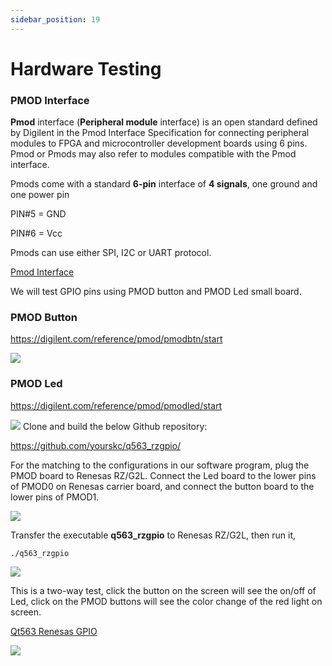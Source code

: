 ```yaml
---
sidebar_position: 19
---
```


# Hardware Testing
### **PMOD Interface**

**Pmod** interface (**Peripheral module** interface) is an open standard defined by Digilent in the Pmod Interface Specification for connecting peripheral modules to FPGA and microcontroller development boards using 6 pins. Pmod or Pmods may also refer to modules compatible with the Pmod interface.

Pmods come with a standard **6-pin** interface of **4 signals**, one ground and one power pin

PIN#5 = GND

PIN#6 = Vcc

Pmods can use either SPI, I2C or UART protocol.

[Pmod Interface](https://en.wikipedia.org/wiki/Pmod_Interface)

We will test GPIO pins using PMOD button and PMOD Led small board.

### **PMOD Button**

https://digilent.com/reference/pmod/pmodbtn/start

![](../img/gp05_01.png)

### **PMOD Led**

https://digilent.com/reference/pmod/pmodled/start

![](../img/gp05_02.png)
Clone and build the below Github repository:

https://github.com/yourskc/q563_rzgpio/

For the matching to the configurations in our software program, plug the PMOD board to Renesas RZ/G2L. Connect the Led board to the lower pins of PMOD0 on Renesas carrier board, and connect the button board to the lower pins of PMOD1.

![](../img/gp05_03.jpg)

Transfer the executable **q563_rzgpio** to Renesas RZ/G2L, then run it,

```
./q563_rzgpio

```

![](../img/gp05_04.png)

This is a two-way test, click the button on the screen will see the on/off of Led, click on the PMOD buttons will see the color change of the red light on screen.

[Qt563 Renesas GPIO](https://www.youtube.com/watch?v=5rZZOqaB67k)

![](../img/gp05_05.png)